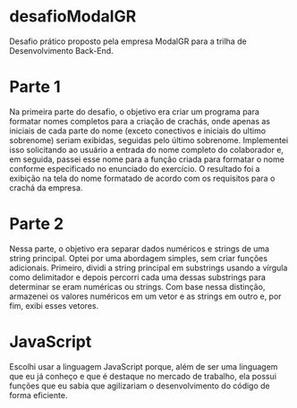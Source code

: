 # desafioModalGR
Desafio prático proposto pela empresa ModalGR para a trilha de Desenvolvimento Back-End.

# Parte 1
Na primeira parte do desafio, o objetivo era criar um programa para formatar nomes completos para a criação de crachás, onde apenas as iniciais de cada parte do nome (exceto conectivos e iniciais do ultimo sobrenome) seriam exibidas, seguidas pelo último sobrenome. Implementei isso solicitando ao usuário a entrada do nome completo do colaborador e, em seguida, passei esse nome para a função criada para formatar o nome conforme especificado no enunciado do exercício. O resultado foi a exibição na tela do nome formatado de acordo com os requisitos para o crachá da empresa.

# Parte 2
Nessa parte, o objetivo era separar dados numéricos e strings de uma string principal. 
Optei por uma abordagem simples, sem criar funções adicionais. Primeiro, dividi a string principal em substrings usando a vírgula como delimitador e depois percorri cada uma dessas substrings para determinar se eram numéricas ou strings. Com base nessa distinção, armazenei os valores numéricos em um vetor e as strings em outro e, por fim, exibi esses vetores.

# JavaScript
Escolhi usar a linguagem JavaScript porque, além de ser uma linguagem que eu já conheço e que é destaque no mercado de trabalho, ela possui funções que eu sabia que agilizariam o desenvolvimento do código de forma eficiente.
